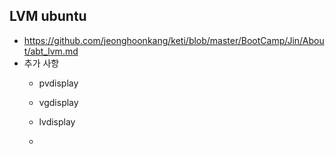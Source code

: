 ## LVM ubuntu
- https://github.com/jeonghoonkang/keti/blob/master/BootCamp/Jin/About/abt_lvm.md
- 추가 사항
  - pvdisplay
  - vgdisplay
  - lvdisplay




  - 
  
  
